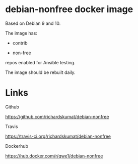# debian-nonfree docker image

Based on Debian 9 and 10.

The image has:

- contrib

- non-free

repos enabled for Ansible testing.

The image should be rebuilt daily.

# Links

Github

https://github.com/richardskumat/debian-nonfree

Travis

https://travis-ci.org/richardskumat/debian-nonfree

Dockerhub

https://hub.docker.com/r/qwe1/debian-nonfree